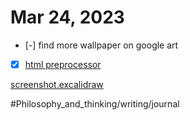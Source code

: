 # Mar 24, 2023

- [-] find more wallpaper on google art
- [x] [html preprocessor](html%20preprocessor.md)

[screenshot.excalidraw](screenshot.excalidraw.md)

#Philosophy_and_thinking/writing/journal